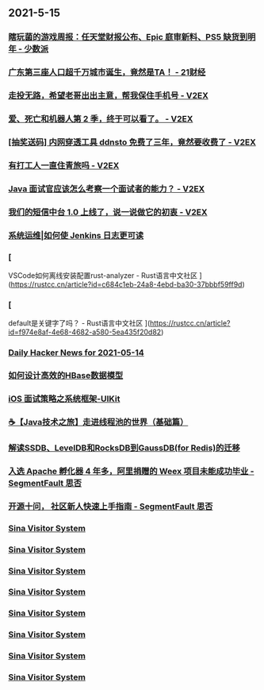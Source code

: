 
## 2021-5-15

### [瞎玩菌的游戏周报：任天堂财报公布、Epic 庭审新料、PS5 缺货到明年 - 少数派](https://sspai.com/post/66602)

### [广东第三座人口超千万城市诞生，竟然是TA！ - 21财经](https://m.21jingji.com/article/20210515/herald/901c6879f63b55ce0ae9d436ee1f17d7.html)

### [走投无路，希望老哥出出主意，帮我保住手机号 - V2EX](https://www.v2ex.com/t/776991)

### [爱、死亡和机器人第 2 季，终于可以看了。 - V2EX](https://www.v2ex.com/t/776973)

### [[抽奖送码] 内网穿透工具 ddnsto 免费了三年，竟然要收费了 - V2EX](https://www.v2ex.com/t/776964)

### [有打工人一直住青旅吗 - V2EX](https://www.v2ex.com/t/776925)

### [Java 面试官应该怎么考察一个面试者的能力？ - V2EX](https://www.v2ex.com/t/776891)

### [我们的短信中台 1.0 上线了，说一说做它的初衷 - V2EX](https://www.v2ex.com/t/776890)

### [系统运维|如何使 Jenkins 日志更可读](https://linux.cn/article-13392-1.html?utm_source=rss&utm_medium=rss)

### [
VSCode如何离线安装配置rust-analyzer - Rust语言中文社区
](https://rustcc.cn/article?id=c684c1eb-24a8-4ebd-ba30-37bbbf59ff9d)

### [
default是关键字了吗？ - Rust语言中文社区
](https://rustcc.cn/article?id=f974e8af-4e68-4682-a580-5ea435f20d82)

### [Daily Hacker News for 2021-05-14](https://www.daemonology.net/hn-daily/2021-05-14.html)

### [如何设计高效的HBase数据模型](https://www.infoq.cn/article/21d0cd3f37a02e089b5ec6be8)

### [iOS 面试策略之系统框架-UIKit](https://www.infoq.cn/article/6536a950fa07cc04a9ec54e9c)

### [☕【Java技术之旅】走进线程池的世界（基础篇）](https://www.infoq.cn/article/305eaf83e829218e88b9fcde8)

### [解读SSDB、LevelDB和RocksDB到GaussDB(for Redis)的迁移](https://www.infoq.cn/article/f114ca4a947c94cedda4481e1)

### [入选 Apache 孵化器 4 年多，阿里捐赠的 Weex 项目未能成功毕业 - SegmentFault 思否](https://segmentfault.com/a/1190000040004367)

### [开源十问， 社区新人快速上手指南 - SegmentFault 思否](https://segmentfault.com/a/1190000039986016)

### [Sina Visitor System](https://weibo.com/1715118170/KfyOo9Ez5)

### [Sina Visitor System](https://weibo.com/1715118170/Kfyq3C0oo)

### [Sina Visitor System](https://weibo.com/1715118170/Kfy1Qcgyl)

### [Sina Visitor System](https://weibo.com/1715118170/KfxDopfqg)

### [Sina Visitor System](https://weibo.com/1715118170/Kfxf2EzDB)

### [Sina Visitor System](https://weibo.com/1642628345/Kfyqo2IkD)

### [Sina Visitor System](https://weibo.com/1642628345/KfyqctWEd)

### [Sina Visitor System](https://weibo.com/1642628345/KfxM23v0o)